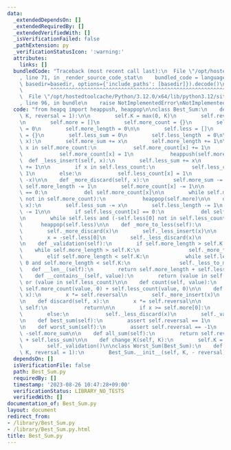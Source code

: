 ```yaml
---
data:
  _extendedDependsOn: []
  _extendedRequiredBy: []
  _extendedVerifiedWith: []
  _isVerificationFailed: false
  _pathExtension: py
  _verificationStatusIcon: ':warning:'
  attributes:
    links: []
  bundledCode: "Traceback (most recent call last):\n  File \"/opt/hostedtoolcache/Python/3.12.0/x64/lib/python3.12/site-packages/onlinejudge_verify/documentation/build.py\"\
    , line 71, in _render_source_code_stat\n    bundled_code = language.bundle(stat.path,\
    \ basedir=basedir, options={'include_paths': [basedir]}).decode()\n          \
    \         ^^^^^^^^^^^^^^^^^^^^^^^^^^^^^^^^^^^^^^^^^^^^^^^^^^^^^^^^^^^^^^^^^^^^^^^^^^^^^^^^^\n\
    \  File \"/opt/hostedtoolcache/Python/3.12.0/x64/lib/python3.12/site-packages/onlinejudge_verify/languages/python.py\"\
    , line 96, in bundle\n    raise NotImplementedError\nNotImplementedError\n"
  code: "from heapq import heappush, heappop\n\nclass Best_Sum:\n    def __init__(self,\
    \ K, reversal = 1):\n\n        self.K = max(0, K)\n        self.reversal = reversal\n\
    \n        self.more = []\n        self.more_count = {}\n        self.more_sum\
    \ = 0\n        self.more_length = 0\n\n        self.less = []\n        self.less_count\
    \ = {}\n        self.less_sum = 0\n        self.less_length  = 0\n\n    def _more_insert(self,\
    \ x):\n        self.more_sum += x\n        self.more_length += 1\n\n        if\
    \ x in self.more_count:\n            self.more_count[x] += 1\n        else:\n\
    \            self.more_count[x] = 1\n            heappush(self.more, x)\n\n  \
    \  def _less_insert(self, x):\n        self.less_sum += x\n        self.less_length\
    \ += 1\n\n        if x in self.less_count:\n            self.less_count[x] +=\
    \ 1\n        else:\n            self.less_count[x] = 1\n            heappush(self.less,\
    \ -x)\n\n    def _more_discard(self, x):\n        self.more_sum -= x\n       \
    \ self.more_length -= 1\n        self.more_count[x] -= 1\n\n        if self.more_count[x]\
    \ == 0:\n            del self.more_count[x]\n\n        while self.more and (self.more[0]\
    \ not in self.more_count):\n            heappop(self.more)\n\n    def _less_discard(self,\
    \ x):\n        self.less_sum -= x\n        self.less_length -= 1\n        self.less_count[x]\
    \ -= 1\n\n        if self.less_count[x] == 0:\n            del self.less_count[x]\n\
    \n        while self.less and (-self.less[0] not in self.less_count):\n      \
    \      heappop(self.less)\n\n    def _more_to_less(self):\n        x = self.more[0]\n\
    \        self._more_discard(x)\n        self._less_insert(x)\n\n    def _less_to_more(self):\n\
    \        x = -self.less[0]\n        self._less_discard(x)\n        self._more_insert(x)\n\
    \n    def _validation(self):\n        if self.more_length > self.K:\n        \
    \    while self.more_length > self.K:\n                self._more_to_less()\n\
    \        elif self.more_length < self.K:\n            while self.less_length >\
    \ 0 and self.more_length < self.K:\n                self._less_to_more()\n\n \
    \   def __len__(self):\n        return self.more_length + self.less_length\n\n\
    \    def __contains__(self, value):\n        return (value in self.more_count)\
    \ or (value in self.less_count)\n\n    def count(self, value):\n        return\
    \ self.more_count(value, 0) + self.less_count(value, 0)\n\n    def insert(self,\
    \ x):\n        x *= self.reversal\n        self._more_insert(x)\n        self._validation()\n\
    \n    def discard(self, x):\n        x *= self.reversal\n\n        if x not in\
    \ self:\n            return\n\n        if x >= self.more[0]:\n            self._more_discard(x)\n\
    \        else:\n            self._less_discard(x)\n        self._validation()\n\
    \n    def best_sum(self):\n        assert self.reversal == 1\n        return self.more_sum\n\
    \n    def worst_sum(self):\n        assert self.reversal == -1\n        return\
    \ -self.more_sum\n\n    def all_sum(self):\n        return self.reversal * (self.more_sum\
    \ + self.less_sum)\n\n    def change_K(self, K):\n        self.K = max(0, K)\n\
    \        self._validation()\n\nclass Worst_Sum(Best_Sum):\n    def __init__(self,\
    \ K, reversal = 1):\n        Best_Sum.__init__(self, K, - reversal)\n"
  dependsOn: []
  isVerificationFile: false
  path: Best_Sum.py
  requiredBy: []
  timestamp: '2023-08-26 10:47:28+09:00'
  verificationStatus: LIBRARY_NO_TESTS
  verifiedWith: []
documentation_of: Best_Sum.py
layout: document
redirect_from:
- /library/Best_Sum.py
- /library/Best_Sum.py.html
title: Best_Sum.py
---
```

